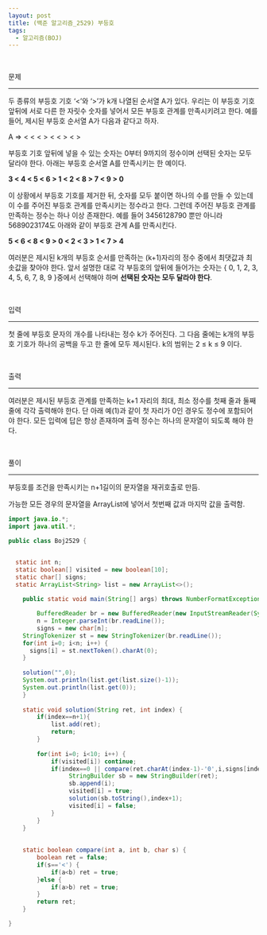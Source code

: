 ```yaml
---
layout: post
title: (백준 알고리즘_2529) 부등호
tags:
  - 알고리즘(BOJ)
---
```


<br>

문제

---

두 종류의 부등호 기호 ‘<’와 ‘>’가 k개 나열된 순서열  A가 있다. 우리는 이 부등호 기호 앞뒤에 서로 다른 한 자릿수 숫자를 넣어서 모든 부등호 관계를 만족시키려고 한다. 예를 들어, 제시된 부등호 순서열 A가 다음과 같다고 하자. 

A =>  < < < > < < > < >

부등호 기호 앞뒤에 넣을 수 있는 숫자는 0부터 9까지의 정수이며 선택된 숫자는 모두 달라야 한다. 아래는 부등호 순서열 A를 만족시키는 한 예이다. 

**3 < 4 < 5 < 6 > 1 < 2 < 8 > 7 < 9 > 0**

이 상황에서 부등호 기호를 제거한 뒤, 숫자를 모두 붙이면 하나의 수를 만들 수 있는데 이 수를 주어진 부등호 관계를 만족시키는 정수라고 한다. 그런데 주어진 부등호 관계를 만족하는 정수는 하나 이상 존재한다. 예를 들어 3456128790 뿐만 아니라 5689023174도 아래와 같이 부등호 관계 A를 만족시킨다. 

**5 < 6 < 8 < 9 > 0 < 2 < 3 > 1 < 7 > 4**

여러분은 제시된 k개의 부등호 순서를 만족하는 (k+1)자리의 정수 중에서 최댓값과 최솟값을 찾아야 한다. 앞서 설명한 대로 각 부등호의 앞뒤에 들어가는 숫자는 { 0, 1, 2, 3, 4, 5, 6, 7, 8, 9 }중에서 선택해야 하며 **선택된 숫자는 모두 달라야 한다**. 

<br>

입력

---

첫 줄에 부등호 문자의 개수를 나타내는 정수 k가 주어진다. 그 다음 줄에는 k개의 부등호 기호가 하나의 공백을 두고 한 줄에 모두 제시된다. k의 범위는 2 ≤ k ≤ 9 이다. 

<br>

출력

----

여러분은 제시된 부등호 관계를 만족하는 k+1 자리의 최대, 최소 정수를 첫째 줄과 둘째 줄에 각각 출력해야 한다. 단 아래 예(1)과 같이 첫 자리가 0인 경우도 정수에 포함되어야 한다. 모든 입력에 답은 항상 존재하며 출력 정수는 하나의 문자열이 되도록 해야 한다. 

<br>

풀이

---

부등호를 조건을 만족시키는 n+1길이의 문자열을 재귀호출로 만듬.

가능한 모든 경우의 문자열을 ArrayList에 넣어서 첫번째 값과 마지막 값을 출력함.

```java
import java.io.*;
import java.util.*;

public class Boj2529 {


  static int n;
  static boolean[] visited = new boolean[10];
  static char[] signs;
  static ArrayList<String> list = new ArrayList<>();
	
	public static void main(String[] args) throws NumberFormatException, IOException {

		BufferedReader br = new BufferedReader(new InputStreamReader(System.in));
		n = Integer.parseInt(br.readLine());
		signs = new char[n];
    StringTokenizer st = new StringTokenizer(br.readLine());
    for(int i=0; i<n; i++) {
      signs[i] = st.nextToken().charAt(0);
    }
      
    solution("",0);
    System.out.println(list.get(list.size()-1));
    System.out.println(list.get(0)); 
	}
	
	static void solution(String ret, int index) {
		if(index==n+1){
			list.add(ret);
			return;
		}
		
		for(int i=0; i<10; i++) {
			if(visited[i]) continue; 
			if(index==0 || compare(ret.charAt(index-1)-'0',i,signs[index-1])) {
				 StringBuilder sb = new StringBuilder(ret);
				 sb.append(i);
				 visited[i] = true;
				 solution(sb.toString(),index+1);
				 visited[i] = false;
			}
		}
	}
	
	
	static boolean compare(int a, int b, char s) {
		boolean ret = false;
		if(s=='<') {
			if(a<b) ret = true;
		}else {
			if(a>b) ret = true;
		}
		return ret;
	}

}
```

